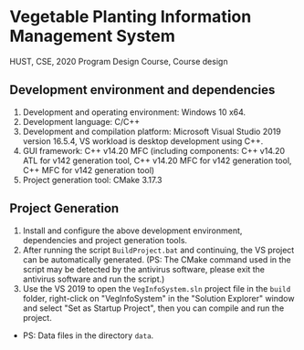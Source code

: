 # Vegetable Planting Information Management System

HUST, CSE, 2020 Program Design Course, Course design

## Development environment and dependencies
1. Development and operating environment: Windows 10 x64.
2. Development language: C/C++
3. Development and compilation platform: Microsoft Visual Studio 2019 version 16.5.4, VS workload is desktop development using C++.
4. GUI framework: C++ v14.20 MFC (including components: C++ v14.20 ATL for v142 generation tool, C++ v14.20 MFC for v142 generation tool, C++ MFC for v142 generation tool)
5. Project generation tool: CMake 3.17.3

## Project Generation
1. Install and configure the above development environment, dependencies and project generation tools.
2. After running the script `BuildProject.bat` and continuing, the VS project can be automatically generated. (PS: The CMake command used in the script may be detected by the antivirus software, please exit the antivirus software and run the script.)
3. Use the VS 2019 to open the `VegInfoSystem.sln` project file in the `build` folder, right-click on "VegInfoSystem" in the "Solution Explorer" window and select "Set as Startup Project", then you can compile and run the project.
* PS: Data files in the directory `data`.
